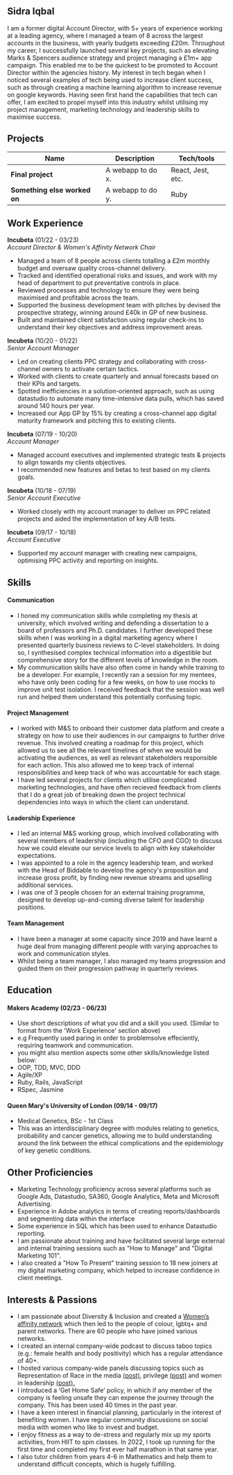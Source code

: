 ## Sidra Iqbal

I am a former digital Account Director, with 5+ years of experience working at a leading agency, where I managed a team of 8 across the largest accounts in the business, with yearly budgets exceeding £20m. Throughout my career, I successfully launched several key projects, such as elevating Marks & Spencers audience strategy and project managing a £1m+ app campaign. This enabled me to be the quickest to be promoted to Account Director within the agencies history. My interest in tech began when I noticed several examples of tech being used to increase client success, such as through creating a machine learning algorithm to increase revenue on google keywords. Having seen first hand the capabilities that tech can offer, I am excited to propel myself into this industry whilst utilising my project management, marketing technology and leadership skills to maximise success.

## Projects

| Name                         | Description       | Tech/tools        |
| ---------------------------- | ----------------- | ----------------- |
| **Final project**            | A webapp to do x. | React, Jest, etc. |
| **Something else worked on** | A webapp to do y. | Ruby              |

## Work Experience

**Incubeta** (01/22 - 03/23)  
_Account Director & Women's Affinity Network Chair_

- Managed a team of 8 people across clients totalling a £2m monthly budget and oversaw quality cross-channel delivery.
- Tracked and identified operational risks and issues, and work with my head of department to put preventative controls in place.
- Reviewed processes and technology to ensure they were being maximised and profitable across the team.
- Supported the business development team with pitches by devised the prospective strategy, winning around £40k in GP of new business.
- Built and maintained client satisfaction using regular check-ins to understand their key objectives and address improvement areas.

**Incubeta** (10/20 - 01/22)   
_Senior Account Manager_

- Led on creating clients PPC strategy and collaborating with cross-channel owners to activate certain tactics.
- Worked with clients to create quarterly and annual forecasts based on their KPIs and targets.
- Spotted inefficiencies in a solution-oriented approach, such as using datastudio to automate many time-intensive data pulls, which has saved around 140 hours per year.
- Increased our App GP by 15% by creating a cross-channel app digital maturity framework and pitching this to existing clients.

**Incubeta** (07/19 - 10/20)   
_Account Manager_

- Managed account executives and implemented strategic tests & projects to align towards my clients objectives.
- I recommended new features and betas to test based on my clients goals.

**Incubeta** (10/18 - 07/19)   
_Senior Account Executive_

- Worked closely with my account manager to deliver on PPC related projects and aided the implementation of key A/B tests.

**Incubeta** (09/17 - 10/18)   
_Account Executive_

- Supported my account manager with creating new campaigns, optimising PPC activity and reporting on insights.

## Skills

#### Communication
- I honed my communication skills while completing my thesis at university, which involved writing and defending a dissertation to a board of professors and Ph.D. candidates. I further developed these skills when I was working in a digital marketing agency where I presented quarterly business reviews to C-level stakeholders. In doing so, I synthesised complex technical information into a digestible but comprehensive story for the different levels of knowledge in the room.
- My communication skills have also often come in handy while training to be a developer. For example, I recently ran a session for my mentees, who have only been coding for a few weeks, on how to use mocks to improve unit test isolation. I received feedback that the session was well run and helped them understand this potentially confusing topic.

#### Project Management

- I worked with M&S to onboard their customer data platform and create a strategy on how to use their audiences in our campaigns to further drive revenue. This involved creating a roadmap for this project, which allowed us to see all the relevant timelines of when we would be activating the audiences, as well as relevant stakeholders responsible for each action. This also allowed me to keep track of internal responsibilities and keep track of who was accountable for each stage.
- I have led several projects for clients which utilise complicated marketing technologies, and have often recieved feedback from clients that I do a great job of breaking down the project technical dependencies into ways in which the client can understand.

#### Leadership Experience
- I led an internal M&S working group, which involved collaborating with several members of leadership (including the CFO and CGO) to discuss how we could elevate our service levels to align with key stakeholder expectations.
- I was appointed to a role in the agency leadership team, and worked with the Head of Biddable to develop the agency's proposition and increase gross profit, by finding new revenue streams and upselling additional services.
- I was one of 3 people chosen for an external training programme, designed to develop up-and-coming diverse talent for leadership positions.

#### Team Management
- I have been a manager at some capacity since 2019 and have learnt a huge deal from managing different people with varying approaches to work and communication styles.
- Whilst being a team manager, I also managed my teams progression and guided them on their progression pathway in quarterly reviews.

## Education

#### Makers Academy (02/23 - 06/23)
- Use short descriptions of what you did and a skill you used. (Similar to format from the 'Work Experience' section above)
- e.g Frequently used paring in order to problemsolve effeciently, requiring teamwork and communication.
- you might also mention aspects some other skills/knowledge listed below: 
- OOP, TDD, MVC, DDD
- Agile/XP
- Ruby, Rails, JavaScript
- RSpec, Jasmine

#### Queen Mary's University of London (09/14 - 09/17)

- Medical Genetics, BSc - 1st Class
- This was an interdisciplinary degree with modules relating to genetics, probability and cancer genetics, allowing me to build understanding around the link between the ethical complications and the epidemiology of key genetic conditions.

## Other Proficiencies

- Marketing Technology proficiency across several platforms such as Google Ads, Datastudio, SA360, Google Analytics, Meta and Microsoft Advertising.
- Experience in Adobe analytics in terms of creating reports/dashboards and segmenting data within the interface
- Some experience in SQL which has been used to enhance Datastudio reporting.
- I am passionate about training and have facilitated several large external and internal training sessions such as "How to Manage" and "Digital Marketing 101".
- I also created a "How To Present" training session to 18 new joiners at my digital marketing company, which helped to increase confidence in client meetings.

## Interests & Passions

- I am passionate about Diversity & Inclusion and created a [Women’s affinity network](https://www.linkedin.com/feed/update/urn:li:activity:6790944477172301824/?updateEntityUrn=urn%3Ali%3Afs_feedUpdate%3A%28V2%2Curn%3Ali%3Aactivity%3A6790944477172301824%29) which then led to the people of colour,
lgbtq+ and parent networks. There are 60 people who have joined various networks.
- I created an internal company-wide podcast to discuss taboo topics (e.g.: female health and body positivity) which has a regular attendance of 40+.
- I hosted various company-wide panels discussing topics such as Representation of Race in the media [(post)](https://www.linkedin.com/feed/update/urn:li:activity:6857250219441049600/?updateEntityUrn=urn%3Ali%3Afs_feedUpdate%3A%28V2%2Curn%3Ali%3Aactivity%3A6857250219441049600%29), privilege [(post)](https://www.linkedin.com/feed/update/urn:li:activity:7034846484776804353/?updateEntityUrn=urn%3Ali%3Afs_feedUpdate%3A%28V2%2Curn%3Ali%3Aactivity%3A7034846484776804353%29) and women in leadership [(post).](https://www.linkedin.com/feed/update/urn:li:activity:7040033620660473856/?updateEntityUrn=urn%3Ali%3Afs_feedUpdate%3A%28V2%2Curn%3Ali%3Aactivity%3A7040033620660473856%29&lipi=urn%3Ali%3Apage%3Ad_flagship3_profile_view_base_featured_details%3BXPNhU8%2B%2FQpuIhu56N7yMdw%3D%3D)
- I introduced a ‘Get Home Safe’ policy, in which if any member of the company is feeling unsafe they can expense the journey
through the company. This has been used 40 times in the past year.
- I have a keen interest in financial planning, particularly in the interest of benefiting women. I have regular community
discussions on social media with women who like to invest and budget.
- I enjoy fitness as a way to de-stress and regularly mix up my sports activities, from HIIT to spin classes. In 2022, I took up running for the first time and completed my first ever half marathon in that same year.
- I also tutor children from years 4-6 in Mathematics and help them to understand difficult concepts, which is hugely fulfilling.

